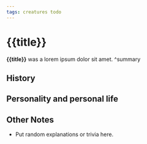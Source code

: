 ```yaml
---
tags: creatures todo
---
```

# {{title}}
**{{title}}** was a lorem ipsum dolor sit amet.
^summary

## History

## Personality and personal life

## Other Notes
- Put random explanations or trivia here.
